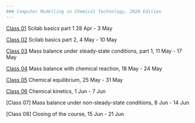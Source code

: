 ```yaml
---
### Computer Modelling in Chemical Technology, 2020 Edition
---
```


[Class 01](01/README.md) Scilab basics part 1 28 Apr - 3 May

[Class 02](02/README.md) Scilab basics part 2, 4 May - 10 May

[Class 03](03/README.md) Mass balance under steady-state conditions, part 1, 11 May - 17 May

[Class 04](04/README.md) Mass balance with chemical reaction, 18 May - 24 May

[Class 05](05/README.md) Chemical equilibrium, 25 May - 31 May

[Class 06](06/README.md) Chemical kinetics, 1 Jun - 7 Jun

[Class 07] Mass balance under non-steady-state conditions, 8 Jun - 14 Jun

[Class 08] Closing of the course, 15 Jun - 21 Jun

